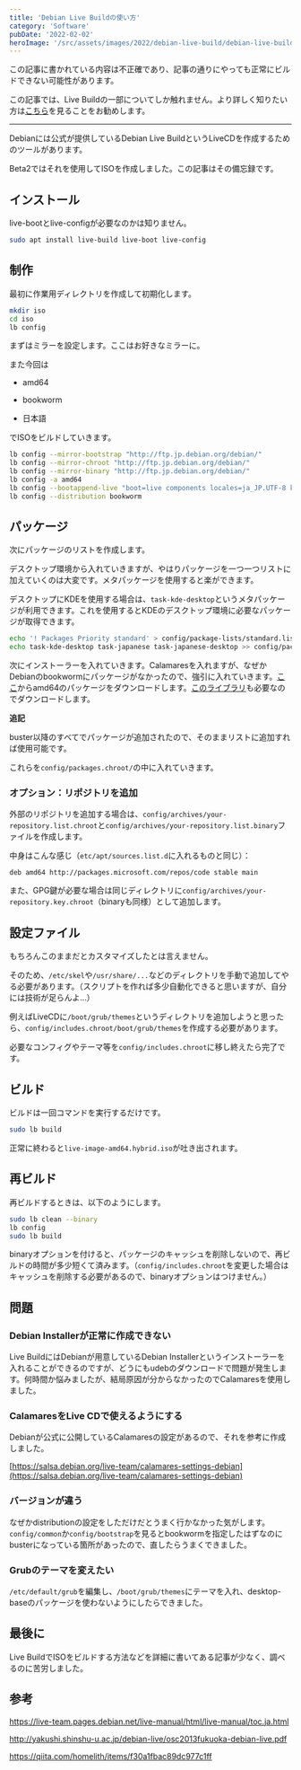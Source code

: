 ```yaml
---
title: 'Debian Live Buildの使い方'
category: 'Software'
pubDate: '2022-02-02'
heroImage: '/src/assets/images/2022/debian-live-build/debian-live-build.jpg'
---
```


この記事に書かれている内容は不正確であり、記事の通りにやっても正常にビルドできない可能性があります。

この記事では、Live Buildの一部についてしか触れません。より詳しく知りたい方は[こちら](https://live-team.pages.debian.net/live-manual/html/live-manual/toc.ja.html)を見ることをお勧めします。

---

Debianには公式が提供しているDebian Live BuildというLiveCDを作成するためのツールがあります。

Beta2ではそれを使用してISOを作成しました。この記事はその備忘録です。

## インストール

live-bootとlive-configが必要なのかは知りません。

```bash
sudo apt install live-build live-boot live-config
```

## 制作

最初に作業用ディレクトリを作成して初期化します。

```bash
mkdir iso
cd iso
lb config
```

まずはミラーを設定します。ここはお好きなミラーに。

また今回は

- amd64

- bookworm

- 日本語

でISOをビルドしていきます。

```bash
lb config --mirror-bootstrap "http://ftp.jp.debian.org/debian/"
lb config --mirror-chroot "http://ftp.jp.debian.org/debian/"
lb config --mirror-binary "http://ftp.jp.debian.org/debian/"
lb config -a amd64
lb config --bootappend-live "boot=live components locales=ja_JP.UTF-8 keyboard-layouts=ja"
lb config --distribution bookworm
```

## パッケージ

次にパッケージのリストを作成します。

デスクトップ環境から入れていきますが、やはりパッケージを一つ一つリストに加えていくのは大変です。メタパッケージを使用すると楽ができます。

デスクトップにKDEを使用する場合は、`task-kde-desktop`というメタパッケージが利用できます。これを使用するとKDEのデスクトップ環境に必要なパッケージが取得できます。

```bash
echo '! Packages Priority standard' > config/package-lists/standard.list.chroot
echo task-kde-desktop task-japanese task-japanese-desktop >> config/package-lists/desktop.list.chroot
```

次にインストーラーを入れていきます。Calamaresを入れますが、なぜかDebianのbookwormにパッケージがなかったので、強引に入れていきます。[ここ](http://ftp.jaist.ac.jp/pub/Linux/kali/pool/main/c/calamares/calamares_3.2.44.3-1_amd64.deb)からamd64のパッケージをダウンロードします。[このライブラリ](https://ftp.riken.jp/Linux/ubuntu/pool/main/y/yaml-cpp/libyaml-cpp0.6_0.6.3-10_amd64.deb)も必要なのでダウンロードします。

**追記**

buster以降のすべてでパッケージが追加されたので、そのままリストに追加すれば使用可能です。

これらを`config/packages.chroot/`の中に入れていきます。

### オプション：リポジトリを追加

外部のリポジトリを追加する場合は、`config/archives/your-repository.list.chroot`と`config/archives/your-repository.list.binary`ファイルを作成します。

中身はこんな感じ（`etc/apt/sources.list.d`に入れるものと同じ）：

```plain
deb amd64 http://packages.microsoft.com/repos/code stable main
```

また、GPG鍵が必要な場合は同じディレクトリに`config/archives/your-repository.key.chroot`（binaryも同様）として追加します。

## 設定ファイル

もちろんこのままだとカスタマイズしたとは言えません。

そのため、`/etc/skel`や`/usr/share/...`などのディレクトリを手動で追加してやる必要があります。（スクリプトを作れば多少自動化できると思いますが、自分には技術が足らんよ...）

例えばLiveCDに`/boot/grub/themes`というディレクトリを追加しようと思ったら、`config/includes.chroot/boot/grub/themes`を作成する必要があります。

必要なコンフィグやテーマ等を`config/includes.chroot`に移し終えたら完了です。

## ビルド

ビルドは一回コマンドを実行するだけです。

```bash
sudo lb build
```

正常に終わると`live-image-amd64.hybrid.iso`が吐き出されます。

## 再ビルド

再ビルドするときは、以下のようにします。

```bash
sudo lb clean --binary
lb config
sudo lb build
```

binaryオプションを付けると、パッケージのキャッシュを削除しないので、再ビルドの時間が多少短くて済みます。（`config/includes.chroot`を変更した場合はキャッシュを削除する必要があるので、binaryオプションはつけません。）

## 問題

### Debian Installerが正常に作成できない

Live BuildにはDebianが用意しているDebian Installerというインストーラーを入れることができるのですが、どうにもudebのダウンロードで問題が発生します。何時間か悩みましたが、結局原因が分からなかったのでCalamaresを使用しました。

### CalamaresをLive CDで使えるようにする

Debianが公式に公開しているCalamaresの設定があるので、それを参考に作成しました。

[https://salsa.debian.org/live-team/calamares-settings-debian](https://salsa.debian.org/live-team/calamares-settings-debian)

### バージョンが違う

なぜかdistributionの設定をしただけだとうまく行かなかった気がします。`config/common`か`config/bootstrap`を見るとbookwormを指定したはずなのにbusterになっている箇所があったので、直したらうまくできました。

### Grubのテーマを変えたい

`/etc/default/grub`を編集し、`/boot/grub/themes`にテーマを入れ、desktop-baseのパッケージを使わないようにしたらできました。

## 最後に

Live BuildでISOをビルドする方法などを詳細に書いてある記事が少なく、調べるのに苦労しました。

## 参考

https://live-team.pages.debian.net/live-manual/html/live-manual/toc.ja.html

http://yakushi.shinshu-u.ac.jp/debian-live/osc2013fukuoka-debian-live.pdf

https://qiita.com/homelith/items/f30a1fbac89dc977c1ff
